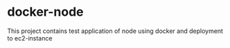 # docker-node
This project contains test application of node using docker and deployment to ec2-instance
